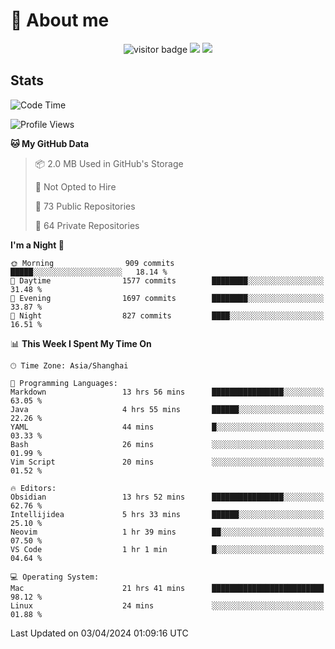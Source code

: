 <!-- ![](https://youpai.roccoshi.top/img/20200804214216.png) -->

# 🧐 About me
 
<p align="center">
<img src="https://visitor-badge.laobi.icu/badge?page_id=Lincest.Lincest&title=hits" alt="visitor badge"/>
<a href="mailto:imroccoshi@gmail.com"><img src="https://img.shields.io/badge/gmail-imroccoshi%40gmail.com-red"></a>
<a href="https://blog.roccoshi.top"><img src="https://img.shields.io/badge/blog-roccoshi-green"></a>
</p>

## Stats

<!--START_SECTION:waka-->
![Code Time](http://img.shields.io/badge/Code%20Time-1%2C033%20hrs%2025%20mins-blue)

![Profile Views](http://img.shields.io/badge/Profile%20Views-0-blue)

**🐱 My GitHub Data** 

> 📦 2.0 MB Used in GitHub's Storage 
 > 
> 🚫 Not Opted to Hire
 > 
> 📜 73 Public Repositories 
 > 
> 🔑 64 Private Repositories 
 > 
**I'm a Night 🦉** 

```text
🌞 Morning                909 commits         █████░░░░░░░░░░░░░░░░░░░░   18.14 % 
🌆 Daytime                1577 commits        ████████░░░░░░░░░░░░░░░░░   31.48 % 
🌃 Evening                1697 commits        ████████░░░░░░░░░░░░░░░░░   33.87 % 
🌙 Night                  827 commits         ████░░░░░░░░░░░░░░░░░░░░░   16.51 % 
```


📊 **This Week I Spent My Time On** 

```text
🕑︎ Time Zone: Asia/Shanghai

💬 Programming Languages: 
Markdown                 13 hrs 56 mins      ████████████████░░░░░░░░░   63.05 % 
Java                     4 hrs 55 mins       ██████░░░░░░░░░░░░░░░░░░░   22.26 % 
YAML                     44 mins             █░░░░░░░░░░░░░░░░░░░░░░░░   03.33 % 
Bash                     26 mins             ░░░░░░░░░░░░░░░░░░░░░░░░░   01.99 % 
Vim Script               20 mins             ░░░░░░░░░░░░░░░░░░░░░░░░░   01.52 % 

🔥 Editors: 
Obsidian                 13 hrs 52 mins      ████████████████░░░░░░░░░   62.76 % 
Intellijidea             5 hrs 33 mins       ██████░░░░░░░░░░░░░░░░░░░   25.10 % 
Neovim                   1 hr 39 mins        ██░░░░░░░░░░░░░░░░░░░░░░░   07.50 % 
VS Code                  1 hr 1 min          █░░░░░░░░░░░░░░░░░░░░░░░░   04.64 % 

💻 Operating System: 
Mac                      21 hrs 41 mins      █████████████████████████   98.12 % 
Linux                    24 mins             ░░░░░░░░░░░░░░░░░░░░░░░░░   01.88 % 
```


 Last Updated on 03/04/2024 01:09:16 UTC
<!--END_SECTION:waka-->


